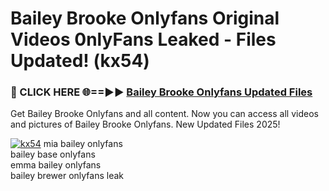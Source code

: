 # Bailey Brooke Onlyfans Original Videos 0nlyFans Leaked - Files Updated! (kx54)

<h3>🔴 CLICK HERE 🌐==►► <a href="https://tinyurl.com/4seja8ks" rel="nofollow">Bailey Brooke Onlyfans Updated Files</a></h3>

Get Bailey Brooke Onlyfans and all content. Now you can access all videos and pictures of Bailey Brooke Onlyfans. New Updated Files 2025!

[![kx54](https://i.imgur.com/EWjZXRe.gif)](https://tinyurl.com/4seja8ks)
mia bailey onlyfans<br>
bailey base onlyfans<br>
emma bailey onlyfans<br>
bailey brewer onlyfans leak